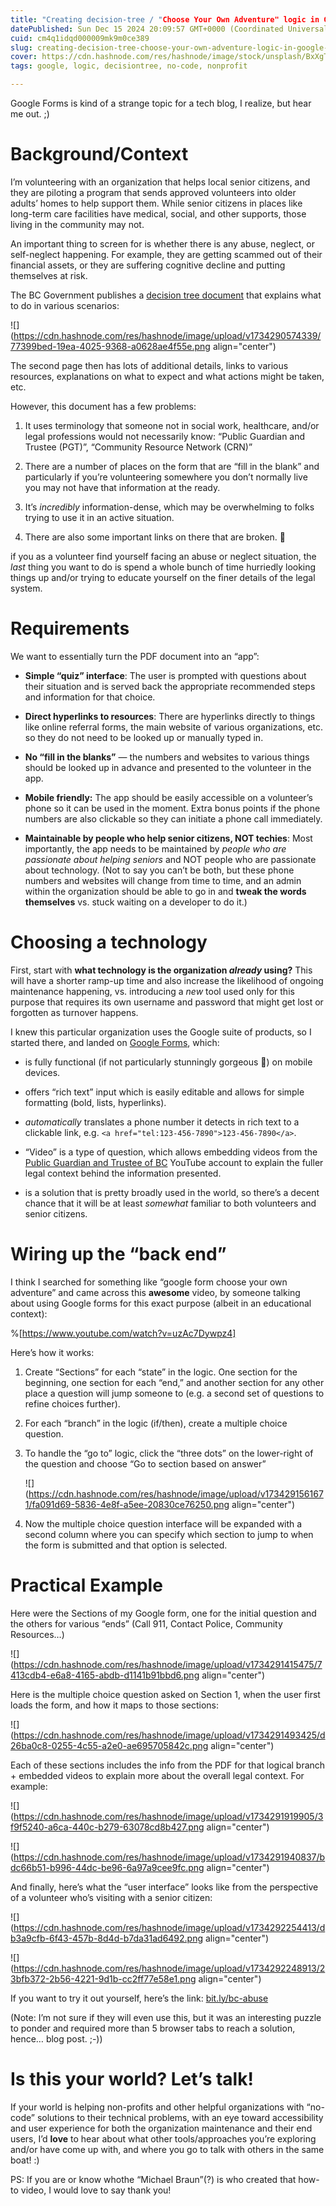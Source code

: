 ```yaml
---
title: "Creating decision-tree / "Choose Your Own Adventure" logic in Google Forms"
datePublished: Sun Dec 15 2024 20:09:57 GMT+0000 (Coordinated Universal Time)
cuid: cm4q1idqd000009mk9m0ce389
slug: creating-decision-tree-choose-your-own-adventure-logic-in-google-forms
cover: https://cdn.hashnode.com/res/hashnode/image/stock/unsplash/BxXgTQEw1M4/upload/019cc34848cab9a27466709322a64732.jpeg
tags: google, logic, decisiontree, no-code, nonprofit

---
```


Google Forms is kind of a strange topic for a tech blog, I realize, but hear me out. ;)

# **Background/Context**

I’m volunteering with an organization that helps local senior citizens, and they are piloting a program that sends approved volunteers into older adults’ homes to help support them. While senior citizens in places like long-term care facilities have medical, social, and other supports, those living in the community may not.

An important thing to screen for is whether there is any abuse, neglect, or self-neglect happening. For example, they are getting scammed out of their financial assets, or they are suffering cognitive decline and putting themselves at risk.

The BC Government publishes a [decision tree document](https://www.trustee.bc.ca/sites/default/files/2024-05/decision-tree.pdf) that explains what to do in various scenarios:

![](https://cdn.hashnode.com/res/hashnode/image/upload/v1734290574339/77399bed-19ea-4025-9368-a0628ae4f55e.png align="center")

The second page then has lots of additional details, links to various resources, explanations on what to expect and what actions might be taken, etc.

However, this document has a few problems:

1. It uses terminology that someone not in social work, healthcare, and/or legal professions would not necessarily know: “Public Guardian and Trustee (PGT)”, “Community Resource Network (CRN)”
    
2. There are a number of places on the form that are “fill in the blank” and particularly if you’re volunteering somewhere you don’t normally live you may not have that information at the ready.
    
3. It’s *incredibly* information-dense, which may be overwhelming to folks trying to use it in an active situation.
    
4. There are also some important links on there that are broken. 😬
    

if you as a volunteer find yourself facing an abuse or neglect situation, the *last* thing you want to do is spend a whole bunch of time hurriedly looking things up and/or trying to educate yourself on the finer details of the legal system.

# Requirements

We want to essentially turn the PDF document into an “app”:

* **Simple “quiz” interface**: The user is prompted with questions about their situation and is served back the appropriate recommended steps and information for that choice.
    
* **Direct hyperlinks to resources**: There are hyperlinks directly to things like online referral forms, the main website of various organizations, etc. so they do not need to be looked up or manually typed in.
    
* **No “fill in the blanks”** — the numbers and websites to various things should be looked up in advance and presented to the volunteer in the app.
    
* **Mobile friendly:** The app should be easily accessible on a volunteer’s phone so it can be used in the moment. Extra bonus points if the phone numbers are also clickable so they can initiate a phone call immediately.
    
* **Maintainable by people who help senior citizens, NOT techies**: Most importantly, the app needs to be maintained by *people who are passionate about helping seniors* and NOT people who are passionate about technology. (Not to say you can’t be both, but these phone numbers and websites will change from time to time, and an admin within the organization should be able to go in and **tweak the words themselves** vs. stuck waiting on a developer to do it.)
    

# Choosing a technology

First, start with **what technology is the organization *already* using?** This will have a shorter ramp-up time and also increase the likelihood of ongoing maintenance happening, vs. introducing a *new* tool used only for this purpose that requires its own username and password that might get lost or forgotten as turnover happens.

I knew this particular organization uses the Google suite of products, so I started there, and landed on [Google Forms](https://www.google.ca/forms/about/), which:

* is fully functional (if not particularly stunningly gorgeous 🤣) on mobile devices.
    
* offers “rich text” input which is easily editable and allows for simple formatting (bold, lists, hyperlinks).
    
* *automatically* translates a phone number it detects in rich text to a clickable link, e.g. `<a href="tel:123-456-7890">123-456-7890</a>`.
    
* “Video” is a type of question, which allows embedding videos from the [Public Guardian and Trustee of BC](https://www.youtube.com/@pgtbc) YouTube account to explain the fuller legal context behind the information presented.
    
* is a solution that is pretty broadly used in the world, so there’s a decent chance that it will be at least *somewhat* familiar to both volunteers and senior citizens.
    

# Wiring up the “back end”

I think I searched for something like “google form choose your own adventure” and came across this **awesome** video, by someone talking about using Google forms for this exact purpose (albeit in an educational context):

%[https://www.youtube.com/watch?v=uzAc7Dywpz4] 

Here’s how it works:

1. Create “Sections” for each “state” in the logic. One section for the beginning, one section for each “end,” and another section for any other place a question will jump someone to (e.g. a second set of questions to refine choices further).
    
2. For each “branch” in the logic (if/then), create a multiple choice question.
    
3. To handle the “go to” logic, click the “three dots” on the lower-right of the question and choose “Go to section based on answer”
    
    ![](https://cdn.hashnode.com/res/hashnode/image/upload/v1734291561671/fa091d69-5836-4e8f-a5ee-20830ce76250.png align="center")
    
4. Now the multiple choice question interface will be expanded with a second column where you can specify which section to jump to when the form is submitted and that option is selected.
    

# Practical Example

Here were the Sections of my Google form, one for the initial question and the others for various “ends” (Call 911, Contact Police, Community Resources…)

![](https://cdn.hashnode.com/res/hashnode/image/upload/v1734291415475/7413cdb4-e6a8-4165-abdb-d1141b91bbd6.png align="center")

Here is the multiple choice question asked on Section 1, when the user first loads the form, and how it maps to those sections:

![](https://cdn.hashnode.com/res/hashnode/image/upload/v1734291493425/d26ba0c8-0255-4c55-a2e0-ae695705842c.png align="center")

Each of these sections includes the info from the PDF for that logical branch + embedded videos to explain more about the overall legal context. For example:

![](https://cdn.hashnode.com/res/hashnode/image/upload/v1734291919905/3f9f5240-a6ca-440c-b279-63078cd8b427.png align="center")

![](https://cdn.hashnode.com/res/hashnode/image/upload/v1734291940837/bdc66b51-b996-44dc-be96-6a97a9cee9fc.png align="center")

And finally, here’s what the “user interface” looks like from the perspective of a volunteer who’s visiting with a senior citizen:

![](https://cdn.hashnode.com/res/hashnode/image/upload/v1734292254413/db3a9cfb-6f43-457b-8d4d-b7da31ad6492.png align="center")

![](https://cdn.hashnode.com/res/hashnode/image/upload/v1734292248913/23bfb372-2b56-4221-9d1b-cc2ff77e58e1.png align="center")

If you want to try it out yourself, here’s the link: [bit.ly/bc-abuse](http://bit.ly/bc-abuse)

(Note: I’m not sure if they will even use this, but it was an interesting puzzle to ponder and required more than 5 browser tabs to reach a solution, hence… blog post. ;-))

# Is this your world? Let’s talk!

If your world is helping non-profits and other helpful organizations with “no-code” solutions to their technical problems, with an eye toward accessibility and user experience for both the organization maintenance and their end users, I’d **love** to hear about what other tools/approaches you’re exploring and/or have come up with, and where you go to talk with others in the same boat! :)

PS: If you are or know whothe “Michael Braun”(?) is who created that how-to video, I would love to say thank you!
